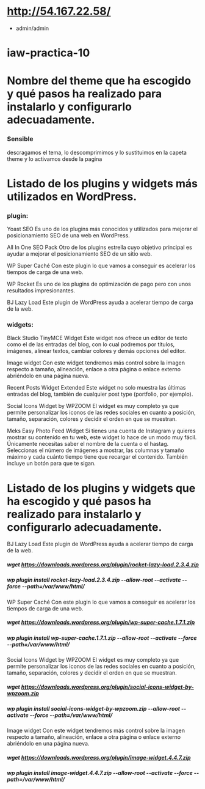 # http://54.167.22.58/ 
* admin/admin
# iaw-practica-10

# Nombre del theme que ha escogido y qué pasos ha realizado para instalarlo y configurarlo adecuadamente.
### Sensible
descragamos el tema, lo descomprimimos y lo sustituimos en la capeta theme y lo activamos desde la pagina

# Listado de los plugins y widgets más utilizados en WordPress.
### plugin:
Yoast SEO
Es uno de los plugins más conocidos y utilizados para mejorar el posicionamiento SEO de una web en WordPress.

All In One SEO Pack
Otro de los plugins estrella cuyo objetivo principal es ayudar a mejorar el posicionamiento SEO de un sitio web.

WP Super Caché
Con este plugin lo que vamos a conseguir es acelerar los tiempos de carga de una web.

WP Rocket
Es uno de los plugins de optimización de pago pero con unos resultados impresionantes.

BJ Lazy Load
Este plugin de WordPress ayuda a acelerar tiempo de carga de la web.

### widgets:
Black Studio TinyMCE Widget
Este widget nos ofrece un editor de texto como el de las entradas del blog, con lo cual podremos por títulos, imágenes, alinear textos, cambiar colores y demás opciones del editor.

Image widget
Con este widget tendremos más control sobre la imagen respecto a tamaño, alineación, enlace a otra página o enlace externo abriéndolo en una página nueva.

Recent Posts Widget Extended
Este widget no solo muestra las últimas entradas del blog, también de cualquier post type (portfolio, por ejemplo).

Social Icons Widget by WPZOOM
El widget es muy completo ya que permite personalizar los iconos de las redes sociales en cuanto a posición, tamaño, separación, colores y decidir el orden en que se muestran.

Meks Easy Photo Feed Widget
Si tienes una cuenta de Instagram y quieres mostrar su contenido en tu web, este widget lo hace de un modo muy fácil. Únicamente necesitas saber el nombre de la cuenta o el hastag. Seleccionas el número de imágenes a mostrar, las columnas y tamaño máximo y cada cuánto tiempo tiene que recargar el contenido.
También incluye un botón para que te sigan.

# Listado de los plugins y widgets que ha escogido y qué pasos ha realizado para instalarlo y configurarlo adecuadamente.
BJ Lazy Load
Este plugin de WordPress ayuda a acelerar tiempo de carga de la web.
##### wget https://downloads.wordpress.org/plugin/rocket-lazy-load.2.3.4.zip
##### wp plugin install rocket-lazy-load.2.3.4.zip --allow-root --activate --force --path=/var/www/html/
WP Super Caché
Con este plugin lo que vamos a conseguir es acelerar los tiempos de carga de una web.
##### wget https://downloads.wordpress.org/plugin/wp-super-cache.1.7.1.zip
##### wp plugin install wp-super-cache.1.7.1.zip --allow-root --activate --force --path=/var/www/html/

Social Icons Widget by WPZOOM
El widget es muy completo ya que permite personalizar los iconos de las redes sociales en cuanto a posición, tamaño, separación, colores y decidir el orden en que se muestran.
##### wget https://downloads.wordpress.org/plugin/social-icons-widget-by-wpzoom.zip
##### wp plugin install social-icons-widget-by-wpzoom.zip --allow-root --activate --force --path=/var/www/html/

Image widget
Con este widget tendremos más control sobre la imagen respecto a tamaño, alineación, enlace a otra página o enlace externo abriéndolo en una página nueva.
##### wget https://downloads.wordpress.org/plugin/image-widget.4.4.7.zip
##### wp plugin install image-widget.4.4.7.zip --allow-root --activate --force --path=/var/www/html/
